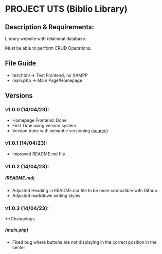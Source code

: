 # PROJECT UTS (Biblio Library)

## Description & Requirements:

Library website with relational database.

Must be able to perform CRUD Operations.

## File Guide

- test.html -> Test Frontend, no XAMPP 
- main.php -> Main Page/Homepage

## Versions

### v1.0.0 (14/04/23): 
- Homepage Frontend: Done
- First Time using version system
- Version done with semantic versioning ([source](https://docs.npmjs.com/about-semantic-versioning))

### v1.0.1 (14/04/23):
- Improved README.md file

### v1.0.2 (14/04/23):

##### (README.md)
- Adjusted Heading in README.md file to be more compatible with Github
- Adjusted markdown writing styles

### v1.0.3 (14/04/23):

**Changelogs  

##### (main.php)
- Fixed bug where buttons are not displaying in the correct position in the center

